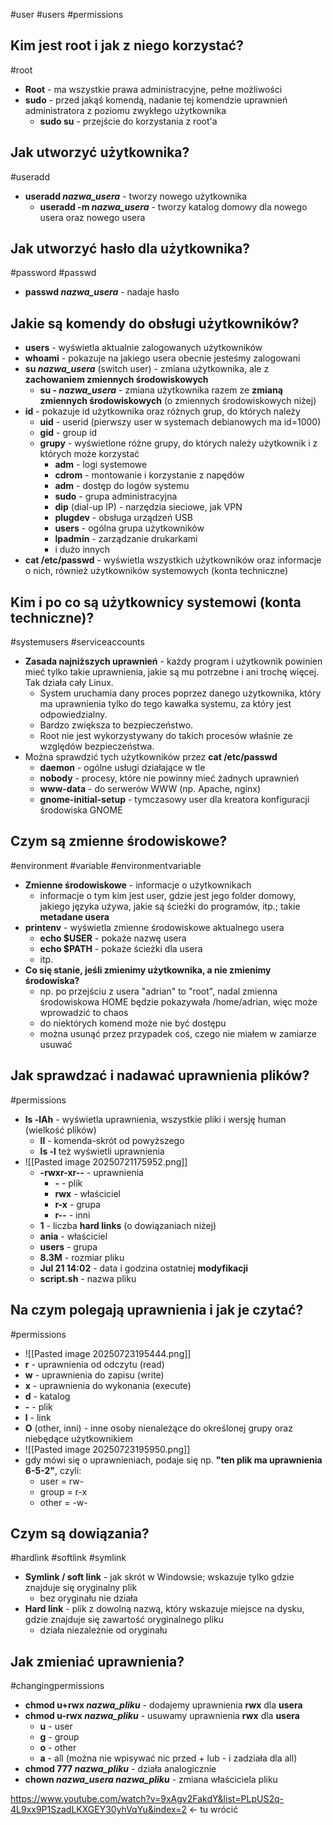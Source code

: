 #user #users #permissions

## Kim jest root i jak z niego korzystać?
#root
- **Root** - ma wszystkie prawa administracyjne, pełne możliwości
- **sudo** - przed jakąś komendą, nadanie tej komendzie uprawnień administratora z poziomu zwykłego użytkownika
	- **sudo su** - przejście do korzystania z root'a

## Jak utworzyć użytkownika?
#useradd
- **useradd *nazwa_usera*** - tworzy nowego użytkownika
	- **useradd -m *nazwa_usera*** - tworzy katalog domowy dla nowego usera oraz nowego usera

## Jak utworzyć hasło dla użytkownika?
#password #passwd
- **passwd *nazwa_usera*** - nadaje hasło

## Jakie są komendy do obsługi użytkowników?
- **users** - wyświetla aktualnie zalogowanych użytkowników
- **whoami** - pokazuje na jakiego usera obecnie jesteśmy zalogowani
- **su *nazwa_usera*** (switch user) - zmiana użytkownika, ale z **zachowaniem zmiennych środowiskowych**
	- **su - *nazwa_usera*** - zmiana użytkownika razem ze **zmianą zmiennych środowiskowych** (o zmiennych środowiskowych niżej)
- **id** - pokazuje id użytkownika oraz różnych grup, do których należy
	- **uid** - userid (pierwszy user w systemach debianowych ma id=1000)
	- **gid** - group id
	- **grupy** - wyświetlone różne grupy, do których należy użytkownik i z których może korzystać
		- **adm** - logi systemowe
		- **cdrom** - montowanie i korzystanie z napędów
		- **adm** - dostęp do logów systemu
		- **sudo** - grupa administracyjna
		- **dip** (dial-up IP) - narzędzia sieciowe, jak VPN
		- **plugdev** - obsługa urządzeń USB
		- **users** - ogólna grupa użytkowników
		- **lpadmin** - zarządzanie drukarkami
		- i dużo innych
- **cat /etc/passwd** - wyświetla wszystkich użytkowników oraz informacje o nich, również użytkowników systemowych (konta techniczne)

## Kim i po co są użytkownicy systemowi (konta techniczne)?
#systemusers #serviceaccounts
- **Zasada najniższych uprawnień** - każdy program i użytkownik powinien mieć tylko takie uprawnienia, jakie są mu potrzebne i ani trochę więcej. Tak działa cały Linux.
	- System uruchamia dany proces poprzez danego użytkownika, który ma uprawnienia tylko do tego kawałka systemu, za który jest odpowiedzialny.
	- Bardzo zwiększa to bezpieczeństwo.
	- Root nie jest wykorzystywany do takich procesów właśnie ze względów bezpieczeństwa.
- Można sprawdzić tych użytkowników przez **cat /etc/passwd**
	- **daemon** - ogólne usługi działające w tle
	- **nobody** - procesy, które nie powinny mieć żadnych uprawnień
	- **www-data** - do serwerów WWW (np. Apache, nginx)
	- **gnome-initial-setup** - tymczasowy user dla kreatora konfiguracji środowiska GNOME

## Czym są zmienne środowiskowe?
#environment #variable #environmentvariable
- **Zmienne środowiskowe** - informacje o użytkownikach
	- informacje o tym kim jest user, gdzie jest jego folder domowy, jakiego języka używa, jakie są ścieżki do programów, itp.; takie **metadane usera**
- **printenv** - wyświetla zmienne środowiskowe aktualnego usera
	- **echo $USER** - pokaże nazwę usera
	- **echo $PATH** - pokaże ścieżki dla usera
	- itp.
- **Co się stanie, jeśli zmienimy użytkownika, a nie zmienimy środowiska?**
	- np. po przejściu z usera "adrian" to "root", nadal zmienna środowiskowa HOME będzie pokazywała /home/adrian, więc może wprowadzić to chaos
	- do niektórych komend może nie być dostępu
	- można usunąć przez przypadek coś, czego nie miałem w zamiarze usuwać

## Jak sprawdzać i nadawać uprawnienia plików?
#permissions 
- **ls -lAh** - wyświetla uprawnienia, wszystkie pliki i wersję human (wielkość plików)
	- **ll** - komenda-skrót od powyższego
	- **ls -l** też wyświetli uprawnienia
- ![[Pasted image 20250721175952.png]]
	- **-rwxr-xr--** - uprawnienia
		- **-** - plik
		- **rwx** - właściciel
		- **r-x** - grupa
		- **r--** - inni
	- **1** - liczba **hard links** (o dowiązaniach niżej)
	- **ania** - właściciel
	- **users** - grupa
	- **8.3M** - rozmiar pliku
	- **Jul 21 14:02** - data i godzina ostatniej **modyfikacji**
	- **script.sh** - nazwa pliku

## Na czym polegają uprawnienia i jak je czytać?
#permissions 
- ![[Pasted image 20250723195444.png]]
- **r** - uprawnienia od odczytu (read)
- **w** - uprawnienia do zapisu (write)
- **x** - uprawnienia do wykonania (execute)
- **d** - katalog
- **-** - plik
- **l** - link
- **O** (other, inni) - inne osoby nienależące do określonej grupy oraz niebędące użytkownikiem
- ![[Pasted image 20250723195950.png]]
- gdy mówi się o uprawnieniach, podaje się np. **"ten plik ma uprawnienia 6-5-2"**, czyli:
	- user = rw-
	- group = r-x
	- other = -w-

## Czym są dowiązania?
#hardlink #softlink #symlink
- **Symlink / soft link** - jak skrót w Windowsie; wskazuje tylko gdzie znajduje się oryginalny plik
	- bez oryginału nie działa
- **Hard link** - plik z dowolną nazwą, który wskazuje miejsce na dysku, gdzie znajduje się zawartość oryginalnego pliku
	- działa niezależnie od oryginału

## Jak zmieniać uprawnienia?
#changingpermissions
- **chmod u+rwx *nazwa_pliku*** - dodajemy uprawnienia **rwx** dla **usera**
- **chmod u-rwx *nazwa_pliku*** - usuwamy uprawnienia **rwx** dla **usera**
	- **u** - user
	- **g** - group
	- **o** - other
	- **a** - all (można nie wpisywać nic przed + lub - i zadziała dla all)
- **chmod 777 *nazwa_pliku*** - działa analogicznie
- **chown *nazwa_usera* *nazwa_pliku*** - zmiana właściciela pliku




https://www.youtube.com/watch?v=9xAgv2FakdY&list=PLpUS2q-4L9xx9P1SzadLKXGEY30yhVqYu&index=2 <- tu wrócić